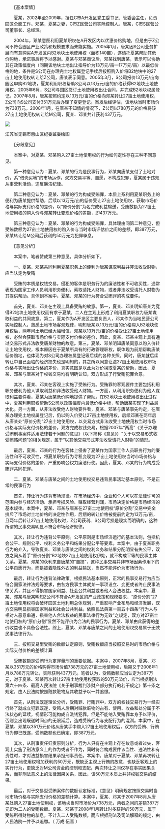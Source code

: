 　　【基本案情】

　　夏某，2002年至2009年，担任C市A开发区党工委书记、管委会主任，负责园区全面工作。邓某，夏某之妻，C市Z民营公司实际控制人。唐某，C市S民营公司董事长、总经理。

　　2004年，邓某意图利用夏某职权在A开发区内以优惠价格购地，但是由于Z公司不符合园区产业政策和规模要求而未能实施。2005年1月，唐某因S公司业务扩展而有意购买A开发区内B2地块土地使用权（面积140亩），遂请托夏某帮助其低价购地，承诺事后将予以感谢。夏某与邓某商议后，邓某找到唐某，表示可以协助其在政策幅度内（同期该地块土地出让指导价为13万元/亩—17万元/亩）以最低价格购地，条件是S公司在办理完土地权属登记手续后按照购入价将B2地块中的27亩土地使用权转让给Z公司，唐某表示同意。2005年3月，S公司报价13万元/亩向园区申购B2地块，夏某利用职权帮助S公司以13万元/亩的价格获得B2地块土地使用权。2005年6月，S公司与园区签订土地使用权出让合同，并完成B2地块权属登记。2007年8月，唐某按照约定以13万元/亩的价格向邓某转让27亩土地使用权，Z公司向S公司支付351万元后办理了变更登记。案发后经评估，该地块当时市场价为738万元。2008年1月，在唐某不知情的情况下，Z公司以788万元的价格将该27亩土地使用权转让给M公司，夏某、邓某共计获利437万元。

![](https://www.ccdi.gov.cn/hdjln/ywtt/202411/W020241129363001223370.jpeg)

江苏省无锡市惠山区纪委监委绘图

　　【分歧意见】

　　本案中，对夏某、邓某购入27亩土地使用权的行为如何定性存在三种不同意见。

　　第一种意见认为：夏某、邓某的行为是民事行为，邓某向唐某支付了土地对价，系“借壳买地”的市场运作，双方交易平等、自愿，不构成犯罪，夏某属于违规从事营利活动，违反廉洁纪律。

　　第二种意见认为：夏某、邓某的行为构成受贿罪，本质上系利用夏某职务上的便利为唐某提供帮助，后续以13万元/亩的低价受让27亩土地使用权，获取市场价格与实际支付价格的差价，以“原价分割”为名完成利益输送，受贿数额为27亩土地使用权的购入价与邓某转让变现价格的差额，即437万元。

　　第三种意见认为：夏某、邓某的行为构成受贿罪，具体理由同第二种意见，但受贿数额为27亩土地使用权的购入价与当时市场评估价之间的差额，即387万元，邓某转让给M公司后获利的50万元为犯罪孳息。

　　【意见分析】

　　本案中，笔者赞成第三种意见，具体分析如下。

　　一、夏某、邓某共同利用夏某职务上的便利为唐某谋取利益并非法收受财物，应当认定为受贿

　　受贿的本质是权钱交易，侵犯的客体是职务行为的廉洁性和不可收买性，通常表现为国家工作人员利用职务便利，索取请托人财物，或者非法收受请托人财物为其提供帮助。具体到本案中，夏某、邓某的行为符合受贿罪的构成要件。

　　首先，夏某、邓某在主观上具备受贿的故意。第一，夏某、邓某明知唐某为竞得B2地块土地使用权而有求于夏某，二人在主观上形成了利用夏某职权为唐某谋取利益的共同故意。第二，夏某作为A开发区主要负责人，邓某作为当地民营公司实际控制人，熟悉土地市场客观规律，明知唐某以13万元/亩的价格购入B2地块使用权后，两年间土地已经大幅增值，邓某以13万元/亩的价格受让27亩土地使用权，必然会获取市场价格与实际支付价格的差价，因此，夏某、邓某主观上具有通过交易形式非法收受唐某财物的故意。第三，夏某、邓某明知唐某同意以购入价转让土地使用权，根本原因在于夏某所具有的行政管理职权，既体现为前期帮助唐某低价购地，也体现为对S公司办理权属登记等后续的各种关照。同时，唐某就后续转让中自己面临的经济损失也是明知的，其之所以同意让渡27亩土地使用权市场价格与实际出让价格的差价，真实意图是以此为对价换取夏某的帮助，因此，夏某、邓某与唐某对于权钱交易均有明确认知，双方形成了行受贿犯罪合意。

　　其次，夏某、邓某在客观上实施了受贿行为。受贿罪的客观要件主要包括利用职务便利为他人谋取利益和非法收受他人财物。一方面，从利用职务便利为他人谋取利益要件看，夏某为唐某低价购地提供了帮助。在B2地块土地使用权出让过程中，夏某利用职权帮助S公司以政策幅度内最低价格中标，帮助唐某实现了利益最大化。另一方面，从非法收受他人财物要件看，夏某、邓某与唐某事先约定，在唐某办理完土地权属登记后，仍以购入价受让27亩土地使用权，后续邓某在两年后从唐某处“原价分割”27亩土地使用权，以交易方式非法收受土地使用权当时市场价格与实际支付价格的差价，双方完成权钱交易，根据2007年“两高”《关于办理受贿刑事案件适用法律若干问题的意见》（以下简称《意见》）“关于以交易形式收受贿赂问题”的相关规定，属于“以其他交易形式非法收受请托人财物”的情形。

　　最后，夏某、邓某的行为在客体上侵害了夏某作为国家工作人员职务行为的廉洁性和不可收买性，将夏某职务行为寻租变现为27亩土地使用权当时市场价格与实际支付价格的差价，严重影响公权力廉洁行使。因此，夏某、邓某的行为构成受贿罪共同犯罪。

　　二、夏某、邓某与唐某之间的土地使用权交易违背民事活动基本原则，不是正常的民事行为

　　首先，转让行为违背市场规律。在市场经济中，企业和个人可以在法律许可的范围内参与经济活动、承担亏损风险、赚取经营利润，市场决定价格是市场经济的基本规律。本案中，夏某、邓某与唐某在27亩土地使用权“原价分割”交易中完全排斥了市场对土地价格的决定性作用，后期的转让价格被提前约定为13万元/亩，且两年后转让27亩土地使用权时，Z公司获利、S公司亏损是现实而明确的，这种所谓的民事交易明显不符合市场经济规律。

　　其次，转让行为违背公平原则。公平原则是市场经济运行的基本法则，包括机会公平、规则公平、权利义务公平和结果分配公平等要素。本案中，由于夏某职务行为的介入，导致夏某、邓某与唐某之间的权利义务和结果分配明显有失公平，双方之间从着手“原价分割”B2地块27亩土地使用权伊始，就不构成平等的民事主体关系。夏某、邓某的获利来自唐某的“自损”，这种民事交易并非市场因素作用下的公平自愿行为，而是披着隐性外衣的利益输送，当然不能评价为市场行为。

　　最后，转让行为违背法律政策。根据民法基本原则，正常的民事交易行为应当符合国家法律法规等要求，由各方民事主体就某一事项设立、变更或者终止民事法律关系，并且不得损害国家利益、社会公共利益或者他人合法权益。本案中，夏某、邓某与唐某明知Z公司不符合A开发区的产业政策和规模要求，“原价分割”27亩土地使用权将会破坏园区土地利用总体规划，严重影响产业布局和经济发展，双方交易明显损害国家利益和社会公共利益。依照民法典第一百五十四条“行为人与相对人恶意串通，损害他人合法权益的民事法律行为无效”之规定，双方对27亩土地使用权的“原价分割”显然不能评价为合法的民事行为，夏某、邓某由此获得的差价收益也不具备合法性。综上，夏某、邓某与唐某之间的土地使用权交易属于无效民事法律行为。

　　三、按照交易型受贿的数额认定原则，受贿数额应当按照交易时的市场价格与实际支付价格的差额计算

　　受贿数额是受贿行为定罪量刑的重要依据。本案中，2007年8月，夏某、邓某以351万元的价格购得市场价值738万元的27亩土地使用权，后期又于2008年1月以788万元转让，实际获利437万元。笔者认为，受贿数额应当认定为387万元，对于夏某、邓某再次转让27亩土地使用权获取的50万元溢价，应当根据刑法第六十四条、最高人民法院《关于刑事裁判涉财产部分执行的若干规定》第十条之规定，由人民法院按照赃款赃物及其收益予以一并追缴。

　　首先，从刑法既遂理论分析，受贿罪、行贿罪中，双方的权钱交易行为一经实行终了就成立犯罪既遂，受贿人后期对赃款赃物的占有、使用、收益和处分属于不法状态的延续，视情形可能构成自洗钱犯罪，但是不能纳入受贿罪本身予以评价，否则会出现既遂时间点的无限延后，造成受贿行为与支配行为的混淆。本案中，在夏某、邓某以351万元价格从唐某手中购入27亩土地使用权后，双方的受贿、行贿行为即已既遂，受贿数额也已确定，即387万元。

　　其次，从刑事责任归责原则分析，行为人只有在主观上存在故意或者过失，客观上实施了刑法意义上的作为或者不作为，同时符合构成要件该当性、违法性和有责性时，才对法益损害结果承担刑事责任。本案中，唐某对于夏某、邓某再次转让27亩土地使用权增加获利的50万元，既缺乏主观上行贿的故意，也缺乏客观上的实行行为，更缺乏对M公司资金的控制和支配，两次转让之间仅存在事实因果关系，而非刑法意义上的法律因果关系，因此，该50万元本质上并非权钱交易的结果。

　　最后，对于交易型受贿案件的数额认定标准，《意见》明确规定按照交易时当地市场价格与实际支付价格的差额计算。本案中，夏某、邓某于2007年8月从唐某处购入27亩土地使用权，该地块当时市场价为738万元，两者之间的差额387万元即为二人的受贿数额。夏某、邓某于2008年1月转让时多获得的50万元，属于受贿所得财物的孳息，不计入二人受贿数额，而应根据刑法及司法解释的规定，由人民法院一并予以追缴。（ 万成 伍晋 ）